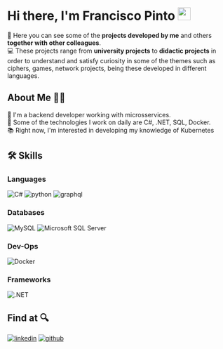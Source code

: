 # Hi there, I'm Francisco Pinto <img src="https://media.giphy.com/media/hvRJCLFzcasrR4ia7z/giphy.gif" width="29px" height="29px">

:eyes: Here you can see some of the **projects developed by me** and others **together with other colleagues**.   
:computer: These projects range from **university projects** to **didactic projects** in order to understand and satisfy curiosity in some of the themes such as ciphers, games, network projects, being these developed in different languages.

## About Me :raising_hand_man: 

:necktie: I'm a backend developer working with microsservices.   
:hammer: Some of the technologies I work on daily are C#, .NET, SQL, Docker.   
:books: Right now, I'm interested in developing my knowledge of Kubernetes

## 🛠️ Skills
  
### Languages
![C#](https://img.shields.io/badge/C%23-blueviolet?style=for-the-badge&logo=c-sharp&logoColor=white)
![python](https://img.shields.io/badge/Python-3776AB?style=for-the-badge&logo=python&logoColor=white)
![graphql](https://img.shields.io/badge/GraphQL-white?style=for-the-badge&logo=graphql&logoColor=pink)

### Databases
![MySQL](https://img.shields.io/badge/MySQL-005C84?style=for-the-badge&logo=mysql&logoColor=white)
![Microsoft SQL Server](https://img.shields.io/badge/Microsoft%20SQL%20Server-CC2927?style=for-the-badge&logo=microsoft%20sql%20server&logoColor=white)

### Dev-Ops
![Docker](https://img.shields.io/badge/-docker-blue?style=for-the-badge&logo=docker&logoColor=white)

### Frameworks
![.NET](https://img.shields.io/badge/-.NET-blueviolet?style=for-the-badge&logo=dotnet&logoColor=white)

## Find at :mag:
[![linkedin](https://img.shields.io/badge/LinkedIn-0077B5?style=for-the-badge&logo=LinkedIn&logoColor=white)](https://www.linkedin.com/in/franciscofcpinto/)
[![github](https://img.shields.io/badge/GitHub-000000?style=for-the-badge&logo=GitHub&logoColor=white)](https://github.com/francisco-pinto)
<!--
**francisco-pinto/francisco-pinto** is a ✨ _special_ ✨ repository because its `README.md` (this file) appears on your GitHub profile.

Here are some ideas to get you started:

- 🔭 I’m currently working on ...
- 🌱 I’m currently learning ...
- 👯 I’m looking to collaborate on ...
- 🤔 I’m looking for help with ...
- 💬 Ask me about ...
- 📫 How to reach me: ...
- 😄 Pronouns: ...
- ⚡ Fun fact: ...
-->
